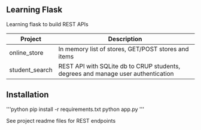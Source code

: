 ## Learning Flask
Learning flask to build REST APIs

| Project | Description |
| ---- | ---- |
| online_store | In memory list of stores, GET/POST stores and items |
| student_search | REST API with SQLite db to CRUP students, degrees and manage user authentication |

## Installation

'''python
pip install -r requirements.txt
python app.py
'''

See project readme files for REST endpoints